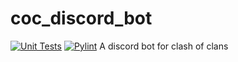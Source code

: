# coc_discord_bot
[![Unit Tests](https://github.com/chriss1245/coc_discord_bot/actions/workflows/test.yml/badge.svg)](https://github.com/chriss1245/coc_discord_bot/actions/workflows/test.yml) [![Pylint](https://github.com/chriss1245/coc_discord_bot/actions/workflows/norm_checking.yml/badge.svg)](https://github.com/chriss1245/coc_discord_bot/actions/workflows/norm_checking.yml)
A discord bot for clash of clans

